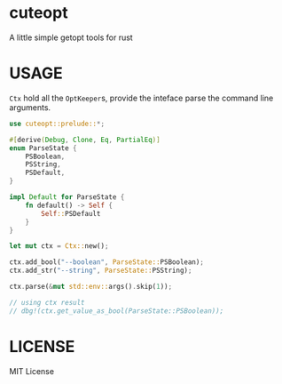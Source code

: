 # cuteopt
A little simple getopt tools for rust

# USAGE

`Ctx` hold all the `OptKeeper`s, provide the inteface parse the command line arguments.

```rust
use cuteopt::prelude::*;

#[derive(Debug, Clone, Eq, PartialEq)]
enum ParseState {
    PSBoolean,
    PSString,
    PSDefault,
}

impl Default for ParseState {
    fn default() -> Self {
        Self::PSDefault
    }
}

let mut ctx = Ctx::new();

ctx.add_bool("--boolean", ParseState::PSBoolean);
ctx.add_str("--string", ParseState::PSString);

ctx.parse(&mut std::env::args().skip(1));

// using ctx result
// dbg!(ctx.get_value_as_bool(ParseState::PSBoolean));
```

# LICENSE
MIT License
